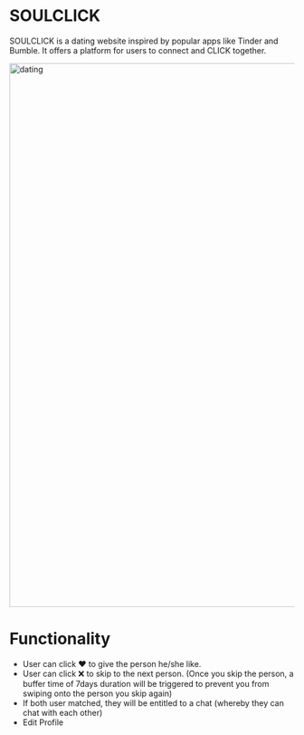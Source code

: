# SOULCLICK
SOULCLICK is a dating website inspired by popular apps like Tinder and Bumble. It offers a platform for users to connect and CLICK together. 

<img width="960" alt="dating" src="https://github.com/roxyal/SOULCLICK/assets/56731199/fa8a0af1-d922-40c7-af64-9f7293bd9400">


# Functionality
* User can click ❤️ to give the person he/she like.
* User can click ❌ to skip to the next person. (Once you skip the person, a buffer time of 7days duration will be triggered to prevent you from swiping onto the person you skip again)
* If both user matched, they will be entitled to a chat (whereby they can chat with each other)
* Edit Profile
